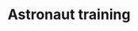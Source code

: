 ---
title: Astronaut training
longTitle: 'Astronaut training'
tags:
- gccommon
french:
- "[[Entrainement des astronautes]]"
usedFor:
- "[[Astronaut training program]]"
---